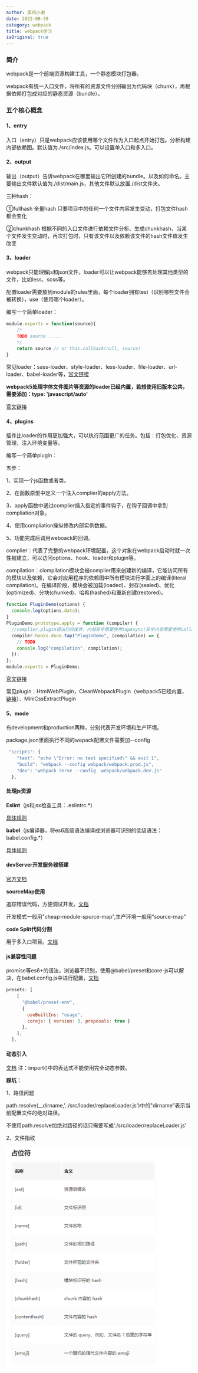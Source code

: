 ```yaml
---
author: 菜鸡小谢
date: 2022-08-30
category: webpack
title: webpack学习
isOriginal: true
---
```


###  简介

webpack是一个前端资源构建工具，一个静态模块打包器。

webpack有统一入口文件，将所有的资源文件分别输出为代码块（chunk），再根据依赖打包成对应的静态资源（bundle）。

### 五个核心概念

#### 1、entry

入口（entry）只是webpack应该使用哪个文件作为入口起点开始打包。分析构建内部依赖图。默认值为./src/index.js。可以设置单入口和多入口。

#### 2、output

输出（output）告诉webpack在哪里输出它所创建的bundle。以及如何命名。主要输出文件默认值为./dist/main.js，其他文件默认放置./dist文件夹。

三种hash：

①fullhash  全量hash 只要项目中的任何一个文件内容发生变动，打包文件hash都会变化

②chunkhash  根据不同的入口文件进行依赖文件分析、生成chunkhash、当某个文件发生变动时，再次打包时，只有该文件以及依赖该文件的hash文件值发生改变

#### 3、loader

webpack只能理解js和json文件，loader可以让webpack能够去处理其他类型的文件，比如less、scss等。

配置loader需要放到module的rules里面，每个loader拥有test（识别哪些文件会被转换），use（使用哪个loader）。

编写一个简单loader：

```javascript
module.exports = function(source){
    /* 
    TODO source .....
    */
    return source // or this.callback(null, source) 
}
```

常见loader：sass-loader、style-loader、less-loader、file-loader、url-loader、babel-loader等，[官文链接](https://webpack.docschina.org/loaders/)

**webpack5处理字体文件图片等资源的loader已经内置，若想使用旧版本公共，需要添加：type: 'javascript/auto'**

[官文链接](https://webpack.docschina.org/guides/asset-modules/)

#### 4、plugins

插件比loader的作用更加强大，可以执行范围更广的任务。包括：打包优化、资源管理，注入环境变量等。

编写一个简单plugin：

五步：

1、实现一个js函数或者类。

2、在函数原型中定义一个注入complier的apply方法。

3、apply函数中通过complier插入指定的事件钩子，在钩子回调中拿到compliation对象。

4、使用compliation操纵修改内部实例数据。

5、功能完成后调用weboack的回调。

complier：代表了完整的webpack环境配置，这个对象在webpack启动时就一次性被建立，可以访问options、hook、loader和plugin等。

compilation：ciompilation模块会被complier用来创建新的编译，它能访问所有的模块以及依赖，它会对应用程序的依赖图中所有模块进行字面上的编译(literal compilation)。在编译阶段，模块会被加载(loaded)、封存(sealed)、优化(optimized)、分块(chunked)、哈希(hashed)和重新创建(restored)。

```javascript
function PluginDemo(options) {
  console.log(options.data);
}
PluginDemo.prototype.apply = function (compiler) {
  //complier.plugin语法已经废弃，内部异步需要使用tapAsync(异步内容需要使用callback回调)，tapPromise(返回   promise)，具体看官方文档。
  compiler.hooks.done.tap("PluginDemo", (compilation) => {
    // TODO
    console.log("compilation", compilation);
  });
};
module.exports = PluginDemo;
```

[官文链接](https://webpack.docschina.org/contribute/writing-a-plugin)

常见plugin：HtmlWebPlugin，CleanWebpackPlugin（webpack5已经内置，[链接](https://webpack.docschina.org/guides/output-management/#cleaning-up-the-dist-folder)）、MiniCssExtractPlugin

#### 5、mode

有development和production两种，分别代表开发环境和生产环境。

package.json里面执行不同的wepack配置文件需要加--config

```javascript
 "scripts": {
    "test": "echo \"Error: no test specified\" && exit 1",
    "build": "webpack --config webpack/webpack.prod.js",
    "dev": "webpack serve --config  webpack/webpack.dev.js"
  },
```

#### 处理js资源

**Eslint**（js和jsx检查工具：.eslintrc.*）

[具体规则](https://eslint.bootcss.com/docs/rules/)

**babel**（js编译器，将es6高级语法编译成浏览器可识别的低级语法：babel.config.*）

[具体规则](https://www.babeljs.cn/)

#### devServer开发服务器搭建

[官方文档](https://webpack.docschina.org/guides/development/#using-webpack-dev-server)

**sourceMap使用**

追踪错误代码，方便调试开发。[文档](https://webpack.docschina.org/configuration/devtool)

开发模式一般用"cheap-module-spurce-map",生产环境一般用“source-map”

**code Split代码分割**

用于多入口项目。[文档](https://webpack.docschina.org/guides/code-splitting/#dynamic-imports)

#### js兼容性问题

promise等es6+的语法，浏览器不识别，使用@babel/preset和core-js可以解决，在babel.config.js中进行配置，[文档](https://babeljs.io/docs/en/babel-preset-env#usebuiltins)

```javascript
presets: [
    [
      "@babel/preset-env",
      {
        useBuiltIns: "usage",
        corejs: { version: 3, proposals: true }
      },
    ],
  ],
```

#### 动态引入

[文档](https://webpack.docschina.org/api/module-methods/#import)  注：import()中的表达式不能使用完全动态参数。

**踩坑：**

1、路径问题

path.resolve(__dirname,'../src/loader/replaceLoader.js')中的"dirname"表示当前配置文件的绝对路径。

不使用path.resolve加绝对路径的话只需要写成'./src/loader/replaceLoader.js'

2、文件指纹

![image-20220903160123119](../../.vuepress\public\screenshot\image-20220903160123119.png)



